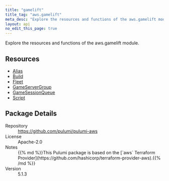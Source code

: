 ```yaml
---
title: "gamelift"
title_tag: "aws.gamelift"
meta_desc: "Explore the resources and functions of the aws.gamelift module."
layout: api
no_edit_this_page: true
---
```


<!-- WARNING: this file was generated by Pulumi Docs Generator. -->
<!-- Do not edit by hand unless you're certain you know what you are doing! -->

Explore the resources and functions of the aws.gamelift module.

<h2 id="resources">Resources</h2>
<ul class="api">
    <li><a href="alias" title="Alias"><span class="api-symbol api-symbol--resource"></span>Alias</a></li>
    <li><a href="build" title="Build"><span class="api-symbol api-symbol--resource"></span>Build</a></li>
    <li><a href="fleet" title="Fleet"><span class="api-symbol api-symbol--resource"></span>Fleet</a></li>
    <li><a href="gameservergroup" title="GameServerGroup"><span class="api-symbol api-symbol--resource"></span>GameServerGroup</a></li>
    <li><a href="gamesessionqueue" title="GameSessionQueue"><span class="api-symbol api-symbol--resource"></span>GameSessionQueue</a></li>
    <li><a href="script" title="Script"><span class="api-symbol api-symbol--resource"></span>Script</a></li>
</ul>

<h2 id="package-details">Package Details</h2>
<dl class="package-details">
	<dt>Repository</dt>
	<dd><a href="https://github.com/pulumi/pulumi-aws">https://github.com/pulumi/pulumi-aws</a></dd>
	<dt>License</dt>
	<dd>Apache-2.0</dd>
	<dt>Notes</dt>
	<dd>{{% md %}}This Pulumi package is based on the [`aws` Terraform Provider](https://github.com/hashicorp/terraform-provider-aws).{{% /md %}}</dd>
	<dt>Version</dt>
	<dd>5.1.3</dd>
</dl>

